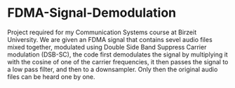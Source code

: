 # FDMA-Signal-Demodulation
Project required for my Communication Systems course at Birzeit University. We are given an FDMA signal that contains sevel audio files mixed together, modulated using Double Side Band Suppress Carrier modulation (DSB-SC), the code first demodulates the signal by multiplying it with the cosine of one of the carrier frequencies, it then passes the signal to a low pass filter, and then to a downsampler. Only then the original audio files can be heard one by one.
